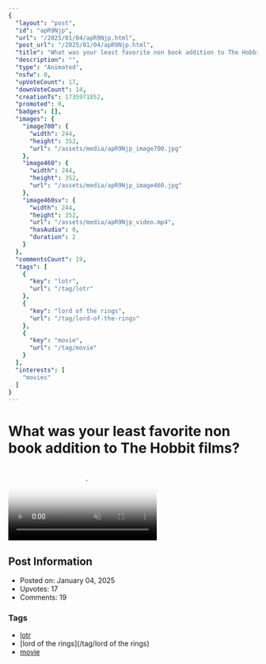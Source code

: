 ```yaml
---
{
  "layout": "post",
  "id": "apR9Njp",
  "url": "/2025/01/04/apR9Njp.html",
  "post_url": "/2025/01/04/apR9Njp.html",
  "title": "What was your least favorite non book addition to The Hobbit films?",
  "description": "",
  "type": "Animated",
  "nsfw": 0,
  "upVoteCount": 17,
  "downVoteCount": 14,
  "creationTs": 1735971852,
  "promoted": 0,
  "badges": [],
  "images": {
    "image700": {
      "width": 244,
      "height": 352,
      "url": "/assets/media/apR9Njp_image700.jpg"
    },
    "image460": {
      "width": 244,
      "height": 352,
      "url": "/assets/media/apR9Njp_image460.jpg"
    },
    "image460sv": {
      "width": 244,
      "height": 352,
      "url": "/assets/media/apR9Njp_video.mp4",
      "hasAudio": 0,
      "duration": 2
    }
  },
  "commentsCount": 19,
  "tags": [
    {
      "key": "lotr",
      "url": "/tag/lotr"
    },
    {
      "key": "lord of the rings",
      "url": "/tag/lord-of-the-rings"
    },
    {
      "key": "movie",
      "url": "/tag/movie"
    }
  ],
  "interests": [
    "movies"
  ]
}
---
```


# What was your least favorite non book addition to The Hobbit films?

<video controls playsinline loop muted poster="/assets/media/apR9Njp_image460.jpg">
  <source src="/assets/media/apR9Njp_video.mp4" type="video/mp4">
  Your browser does not support the video tag.
</video>

## Post Information

- Posted on: January 04, 2025
- Upvotes: 17
- Comments: 19

### Tags

- [lotr](/tag/lotr)
- [lord of the rings](/tag/lord of the rings)
- [movie](/tag/movie)

